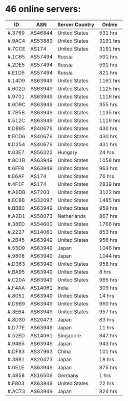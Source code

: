 # 46 online servers:

| ID | ASN | Server Country | Online |
| ------ | ------ | ------ | ------ |
| #.3769 | AS46844 | United States | 531 hrs |
| #.9AC4 | AS53889 | United States | 3191 hrs |
| #.7CCE | AS174 | United States | 3191 hrs |
| #.1C65 | AS57494 | Russia | 591 hrs |
| #.2DE5 | AS57494 | Russia | 591 hrs |
| #.E1D5 | AS57494 | Russia | 821 hrs |
| #.14D9 | AS63949 | United States | 1161 hrs |
| #.602D | AS63949 | United States | 1125 hrs |
| #.9701 | AS63949 | United States | 1116 hrs |
| #.6D9C | AS63949 | United States | 355 hrs |
| #.7B5B | AS63949 | United States | 1135 hrs |
| #.512C | AS63949 | United States | 1116 hrs |
| #.DB95 | AS40676 | United States | 430 hrs |
| #.ECD6 | AS40676 | United States | 430 hrs |
| #.D254 | AS40676 | United States | 431 hrs |
| #.03E7 | AS56322 | Hungary | 24 hrs |
| #.8C1B | AS63949 | United States | 1058 hrs |
| #.6EF8 | AS63949 | United States | 963 hrs |
| #.E6AF | AS174 | United States | 76 hrs |
| #.4F1F | AS174 | United States | 2839 hrs |
| #.A6DB | AS7203 | United States | 3122 hrs |
| #.EC8B | AS32097 | United States | 1485 hrs |
| #.BBB0 | AS63949 | United States | 959 hrs |
| #.A2D1 | AS58073 | Netherlands | 867 hrs |
| #.38ED | AS54600 | United States | 1766 hrs |
| #.2227 | AS14061 | United States | 853 hrs |
| #.2B45 | AS63949 | United States | 956 hrs |
| #.55D9 | AS63949 | Japan | 1046 hrs |
| #.9808 | AS63949 | Japan | 1044 hrs |
| #.D363 | AS63949 | United States | 958 hrs |
| #.BA95 | AS63949 | United States | 8 hrs |
| #.C20A | AS63949 | United States | 965 hrs |
| #.F4AA | AS14061 | India | 309 hrs |
| #.8051 | AS63949 | United States | 14 hrs |
| #.D989 | AS63949 | United States | 960 hrs |
| #.3EB4 | AS63949 | United States | 957 hrs |
| #.8D30 | AS20473 | Japan | 83 hrs |
| #.D77E | AS63949 | Japan | 11 hrs |
| #.52ED | AS14061 | Singapore | 847 hrs |
| #.94B5 | AS63949 | Japan | 943 hrs |
| #.DF83 | AS37963 | China | 101 hrs |
| #.3881 | AS20473 | Japan | 18 hrs |
| #.0E1E | AS63949 | Japan | 875 hrs |
| #.4858 | AS16509 | Germany | 1 hrs |
| #.F803 | AS63949 | United States | 22 hrs |
| #.AC73 | AS63949 | Japan | 824 hrs |

